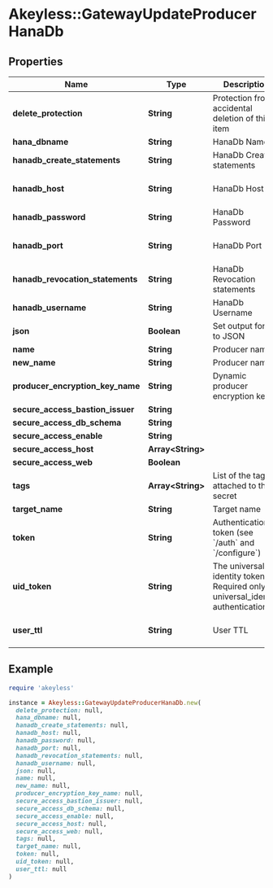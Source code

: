 # Akeyless::GatewayUpdateProducerHanaDb

## Properties

| Name | Type | Description | Notes |
| ---- | ---- | ----------- | ----- |
| **delete_protection** | **String** | Protection from accidental deletion of this item | [optional] |
| **hana_dbname** | **String** | HanaDb Name | [optional] |
| **hanadb_create_statements** | **String** | HanaDb Creation statements | [optional] |
| **hanadb_host** | **String** | HanaDb Host | [optional][default to &#39;127.0.0.1&#39;] |
| **hanadb_password** | **String** | HanaDb Password | [optional] |
| **hanadb_port** | **String** | HanaDb Port | [optional][default to &#39;443&#39;] |
| **hanadb_revocation_statements** | **String** | HanaDb Revocation statements | [optional] |
| **hanadb_username** | **String** | HanaDb Username | [optional] |
| **json** | **Boolean** | Set output format to JSON | [optional] |
| **name** | **String** | Producer name |  |
| **new_name** | **String** | Producer name | [optional] |
| **producer_encryption_key_name** | **String** | Dynamic producer encryption key | [optional] |
| **secure_access_bastion_issuer** | **String** |  | [optional] |
| **secure_access_db_schema** | **String** |  | [optional] |
| **secure_access_enable** | **String** |  | [optional] |
| **secure_access_host** | **Array&lt;String&gt;** |  | [optional] |
| **secure_access_web** | **Boolean** |  | [optional] |
| **tags** | **Array&lt;String&gt;** | List of the tags attached to this secret | [optional] |
| **target_name** | **String** | Target name | [optional] |
| **token** | **String** | Authentication token (see &#x60;/auth&#x60; and &#x60;/configure&#x60;) | [optional] |
| **uid_token** | **String** | The universal identity token, Required only for universal_identity authentication | [optional] |
| **user_ttl** | **String** | User TTL | [optional][default to &#39;60m&#39;] |

## Example

```ruby
require 'akeyless'

instance = Akeyless::GatewayUpdateProducerHanaDb.new(
  delete_protection: null,
  hana_dbname: null,
  hanadb_create_statements: null,
  hanadb_host: null,
  hanadb_password: null,
  hanadb_port: null,
  hanadb_revocation_statements: null,
  hanadb_username: null,
  json: null,
  name: null,
  new_name: null,
  producer_encryption_key_name: null,
  secure_access_bastion_issuer: null,
  secure_access_db_schema: null,
  secure_access_enable: null,
  secure_access_host: null,
  secure_access_web: null,
  tags: null,
  target_name: null,
  token: null,
  uid_token: null,
  user_ttl: null
)
```

